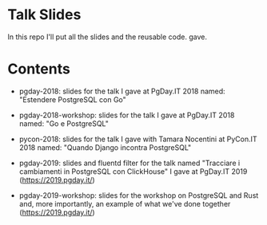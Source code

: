 # Talk Slides

In this repo I'll put all the slides and the reusable code.
gave.


# Contents

- pgday-2018: slides for the talk I gave at PgDay.IT 2018 named: "Estendere
  PostgreSQL con Go"

- pgday-2018-workshop: slides for the talk I gave at PgDay.IT 2018 named:
  "Go e PostgreSQL"

- pycon-2018: slides for the talk I gave with Tamara Nocentini at PyCon.IT 2018
  named:  "Quando Django incontra PostgreSQL"

- pgday-2019: slides and fluentd filter for the talk named "Tracciare
  i cambiamenti in PostgreSQL con ClickHouse" I gave at PgDay.IT 2019
  (https://2019.pgday.it/)

- pgday-2019-workshop: slides for the workshop on PostgreSQL and Rust and, more
  importantly, an example of what we've done together
  (https://2019.pgday.it/)

